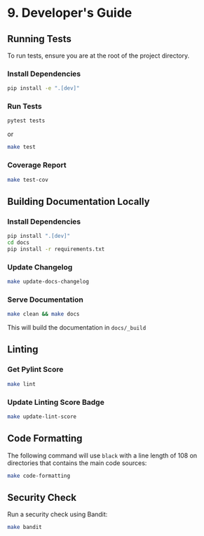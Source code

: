 # 9. Developer's Guide

## Running Tests

To run tests, ensure you are at the root of the project directory.

### Install Dependencies

```bash
pip install -e ".[dev]"
```

### Run Tests

```bash
pytest tests
```

or

```bash
make test
```

### Coverage Report

```bash
make test-cov
```

## Building Documentation Locally

### Install Dependencies

```bash
pip install ".[dev]"
cd docs
pip install -r requirements.txt
```

### Update Changelog

```bash
make update-docs-changelog
```

### Serve Documentation

```bash
make clean && make docs
```
This will build the documentation in `docs/_build`

## Linting

### Get Pylint Score

```bash
make lint
```

### Update Linting Score Badge

```bash
make update-lint-score
```

## Code Formatting

The following command will use `black` with a line length of 108 on directories that contains the main code sources:

```bash
make code-formatting
```

## Security Check

Run a security check using Bandit:

```bash
make bandit
```
